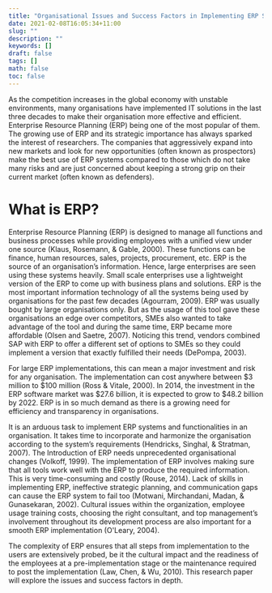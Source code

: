 ```yaml
---
title: "Organisational Issues and Success Factors in Implementing ERP Systems"
date: 2021-02-08T16:05:34+11:00
slug: ""
description: ""
keywords: []
draft: false
tags: []
math: false
toc: false
---
```

As the competition increases in the global economy with unstable environments, many organisations have implemented IT solutions in the last three decades to make their organisation more effective and efficient. Enterprise Resource Planning (ERP) being one of the most popular of them. The growing use of ERP and its strategic importance has always sparked the interest of researchers. The companies that aggressively expand into new markets and look for new opportunities (often known as prospectors) make the best use of ERP systems compared to those which do not take many risks and are just concerned about keeping a strong grip on their current market (often known as defenders).

# What is ERP?
Enterprise Resource Planning (ERP) is designed to manage all functions and business processes while providing employees with a unified view under one source (Klaus, Rosemann, & Gable, 2000). These functions can be finance, human resources, sales, projects, procurement, etc. 
ERP is the source of an organisation’s information. Hence, large enterprises are seen using these systems heavily. Small scale enterprises use a lightweight version of the ERP to come up with business plans and solutions. ERP is the most important information technology of all the systems being used by organisations for the past few decades (Agourram, 2009).
ERP was usually bought by large organisations only. But as the usage of this tool gave these organisations an edge over competitors, SMEs also wanted to take advantage of the tool and during the same time, ERP became more affordable (Olsen and Saetre, 2007). Noticing this trend, vendors combined SAP with ERP to offer a different set of options to SMEs so they could implement a version that exactly fulfilled their needs (DePompa, 2003).  

For large ERP implementations, this can mean a major investment and risk for any organisation. The implementation can cost anywhere between $3 million to $100 million (Ross & Vitale, 2000). In 2014, the investment in the ERP software market was $27.6 billion, it is expected to grow to $48.2 billion by 2022. ERP is in so much demand as there is a growing need for efficiency and transparency in organisations.   

It is an arduous task to implement ERP systems and functionalities in an organisation.  It takes time to incorporate and harmonize the organisation according to the system’s requirements (Hendricks, Singhal, & Stratman, 2007). The Introduction of ERP needs unprecedented organisational changes (Volkoff, 1999). The implementation of ERP involves making sure that all tools work well with the ERP to produce the required information. This is very time-consuming and costly (Rouse, 2014). Lack of skills in implementing ERP, ineffective strategic planning, and communication gaps can cause the ERP system to fail too (Motwani, Mirchandani, Madan, & Gunasekaran, 2002). Cultural issues within the organization, employee usage training costs, choosing the right consultant, and top management’s involvement throughout its development process are also important for a smooth ERP implementation (O'Leary, 2004).  

The complexity of ERP ensures that all steps from implementation to the users are extensively probed, be it the cultural impact and the readiness of the employees at a pre-implementation stage or the maintenance required to post the implementation (Law, Chen, & Wu, 2010). This research paper will explore the issues and success factors in depth.  
